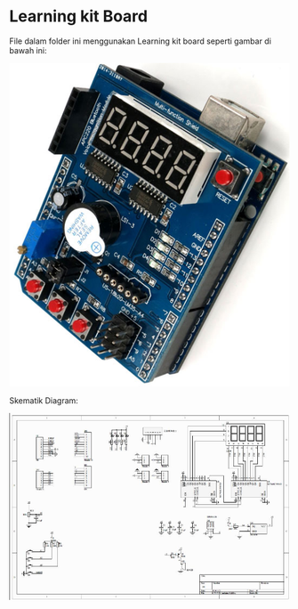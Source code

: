 # Learning kit Board
File dalam folder ini menggunakan Learning kit board seperti gambar di bawah ini:

![Board](board.png)

Skematik Diagram:

![Schematic](schematic.jpg)
